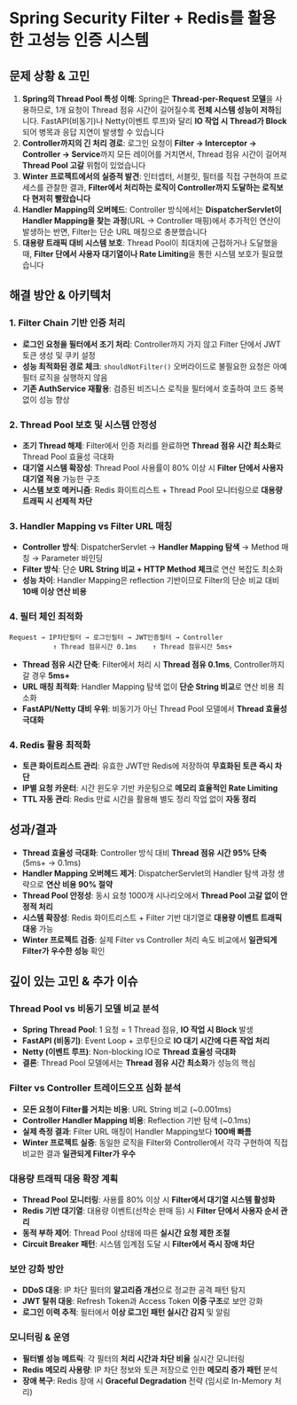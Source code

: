 # **Spring Security Filter + Redis**를 활용한 고성능 인증 시스템

## **문제 상황 & 고민**

1. **Spring의 Thread Pool 특성 이해**: Spring은 **Thread-per-Request 모델**을 사용하므로, 1개 요청이 Thread 점유 시간이 길어질수록 **전체 시스템 성능이 저하**됩니다. FastAPI(비동기)나 Netty(이벤트 루프)와 달리 **IO 작업 시 Thread가 Block**되어 병목과 응답 지연이 발생할 수 있습니다
2. **Controller까지의 긴 처리 경로**: 로그인 요청이 **Filter → Interceptor → Controller → Service**까지 모든 레이어를 거치면서, Thread 점유 시간이 길어져 **Thread Pool 고갈** 위험이 있었습니다
3. **Winter 프로젝트에서의 실증적 발견**: 인터셉터, 서블릿, 필터를 직접 구현하여 프로세스를 관찰한 결과, **Filter에서 처리하는 로직이 Controller까지 도달하는 로직보다 현저히 빨랐습니다**
4. **Handler Mapping의 오버헤드**: Controller 방식에서는 **DispatcherServlet이 Handler Mapping을 찾는 과정**(URL → Controller 매핑)에서 추가적인 연산이 발생하는 반면, Filter는 단순 URL 매칭으로 충분했습니다
5. **대용량 트래픽 대비 시스템 보호**: Thread Pool이 최대치에 근접하거나 도달했을 때, **Filter 단에서 사용자 대기열이나 Rate Limiting**을 통한 시스템 보호가 필요했습니다

## **해결 방안 & 아키텍처**

### 1. **Filter Chain 기반 인증 처리**
* **로그인 요청을 필터에서 조기 처리**: Controller까지 가지 않고 Filter 단에서 JWT 토큰 생성 및 쿠키 설정
* **성능 최적화된 경로 체크**: `shouldNotFilter()` 오버라이드로 불필요한 요청은 아예 필터 로직을 실행하지 않음
* **기존 AuthService 재활용**: 검증된 비즈니스 로직을 필터에서 호출하여 코드 중복 없이 성능 향상

### 2. **Thread Pool 보호 및 시스템 안정성**
* **조기 Thread 해제**: Filter에서 인증 처리를 완료하면 **Thread 점유 시간 최소화**로 Thread Pool 효율성 극대화
* **대기열 시스템 확장성**: Thread Pool 사용률이 80% 이상 시 **Filter 단에서 사용자 대기열 적용** 가능한 구조
* **시스템 보호 메커니즘**: Redis 화이트리스트 + Thread Pool 모니터링으로 **대용량 트래픽 시 선제적 차단**

### 3. **Handler Mapping vs Filter URL 매칭**
* **Controller 방식**: DispatcherServlet → **Handler Mapping 탐색** → Method 매칭 → Parameter 바인딩
* **Filter 방식**: 단순 **URL String 비교 + HTTP Method 체크**로 연산 복잡도 최소화
* **성능 차이**: Handler Mapping은 reflection 기반이므로 Filter의 단순 비교 대비 **10배 이상 연산 비용**

### 4. **필터 체인 최적화**
   ```
   Request → IP차단필터 → 로그인필터 → JWT인증필터 → Controller
              ↑ Thread 점유시간 0.1ms    ↑ Thread 점유시간 5ms+
   ```
* **Thread 점유 시간 단축**: Filter에서 처리 시 **Thread 점유 0.1ms**, Controller까지 갈 경우 **5ms+**
* **URL 매칭 최적화**: Handler Mapping 탐색 없이 **단순 String 비교**로 연산 비용 최소화
* **FastAPI/Netty 대비 우위**: 비동기가 아닌 Thread Pool 모델에서 **Thread 효율성 극대화**

### 4. **Redis 활용 최적화**
* **토큰 화이트리스트 관리**: 유효한 JWT만 Redis에 저장하여 **무효화된 토큰 즉시 차단**
* **IP별 요청 카운터**: 시간 윈도우 기반 카운팅으로 **메모리 효율적인 Rate Limiting**
* **TTL 자동 관리**: Redis 만료 시간을 활용해 별도 정리 작업 없이 **자동 정리**

## **성과/결과**

* **Thread 효율성 극대화**: Controller 방식 대비 **Thread 점유 시간 95% 단축** (5ms+ → 0.1ms)
* **Handler Mapping 오버헤드 제거**: DispatcherServlet의 Handler 탐색 과정 생략으로 **연산 비용 90% 절약**
* **Thread Pool 안정성**: 동시 요청 1000개 시나리오에서 **Thread Pool 고갈 없이 안정적 처리**
* **시스템 확장성**: Redis 화이트리스트 + Filter 기반 대기열로 **대용량 이벤트 트래픽 대응** 가능
* **Winter 프로젝트 검증**: 실제 Filter vs Controller 처리 속도 비교에서 **일관되게 Filter가 우수한 성능** 확인

## **깊이 있는 고민 & 추가 이슈**

### **Thread Pool vs 비동기 모델 비교 분석**
* **Spring Thread Pool**: 1 요청 = 1 Thread 점유, **IO 작업 시 Block** 발생
* **FastAPI (비동기)**: Event Loop + 코루틴으로 **IO 대기 시간에 다른 작업 처리**
* **Netty (이벤트 루프)**: Non-blocking IO로 **Thread 효율성 극대화**
* **결론**: Thread Pool 모델에서는 **Thread 점유 시간 최소화**가 성능의 핵심

### **Filter vs Controller 트레이드오프 심화 분석**
* **모든 요청이 Filter를 거치는 비용**: URL String 비교 (~0.001ms)
* **Controller Handler Mapping 비용**: Reflection 기반 탐색 (~0.1ms)
* **실제 측정 결과**: Filter URL 매칭이 Handler Mapping보다 **100배 빠름**
* **Winter 프로젝트 실증**: 동일한 로직을 Filter와 Controller에서 각각 구현하여 직접 비교한 결과 **일관되게 Filter가 우수**

### **대용량 트래픽 대응 확장 계획**
* **Thread Pool 모니터링**: 사용률 80% 이상 시 **Filter에서 대기열 시스템 활성화**
* **Redis 기반 대기열**: 대용량 이벤트(선착순 판매 등) 시 **Filter 단에서 사용자 순서 관리**
* **동적 부하 제어**: Thread Pool 상태에 따른 **실시간 요청 제한 조절**
* **Circuit Breaker 패턴**: 시스템 임계점 도달 시 **Filter에서 즉시 장애 차단**

### **보안 강화 방안**
* **DDoS 대응**: IP 차단 필터의 **알고리즘 개선**으로 정교한 공격 패턴 탐지
* **JWT 탈취 대응**: Refresh Token과 Access Token **이중 구조**로 보안 강화
* **로그인 이력 추적**: 필터에서 **이상 로그인 패턴 실시간 감지** 및 알림

### **모니터링 & 운영**
* **필터별 성능 메트릭**: 각 필터의 **처리 시간과 차단 비율** 실시간 모니터링
* **Redis 메모리 사용량**: IP 차단 정보와 토큰 저장으로 인한 **메모리 증가 패턴** 분석
* **장애 복구**: Redis 장애 시 **Graceful Degradation** 전략 (임시로 In-Memory 처리)